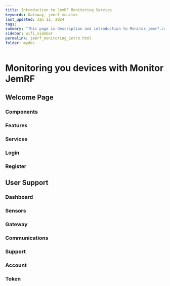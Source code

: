 ```yaml
---
title: Introduction to JemRF Monitoring Service
keywords: Gateway, jemrf monitor
last_updated: Jan 12, 2024
tags:
summary: "This page is description and introduction to Monitor.jemrf.com"
sidebar: wifi_sidebar
permalink: jemrf_monitoring_intro.html
folder: mydoc
---
```


# Monitoring you devices with Monitor JemRF

## Welcome Page
### Components
### Features
### Services
### Login
### Register

## User Support
### Dashboard
### Sensors
### Gateway
### Communications
### Support
### Account
### Token
